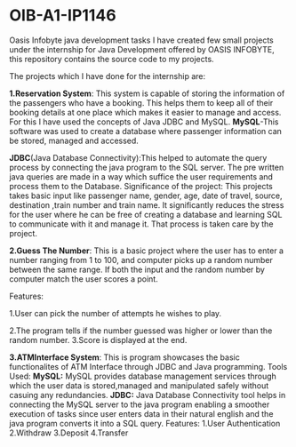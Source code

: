 # OIB-A1-IP1146
Oasis Infobyte java development tasks
I have created few small projects under the internship for Java Development offered by OASIS INFOBYTE, this repository contains the source code to my projects.


The projects which I have done for the internship are:


**1.Reservation System**:
This system is capable of storing the information of the passengers who have a booking. This helps them to keep all of their booking details at one place which makes it easier to manage and access.
For this I have used the concepts of Java JDBC and MySQL.
**MySQL**-This software was used to create a database where passenger information can be stored, managed and accessed.

**JDBC**(Java Database Connectivity):This helped to automate the query process by connecting the java program to the SQL server.
The pre written java queries are made in a way which suffice the user requirements and process them to the Database.
Significance of the project:
This projects takes basic input like passenger name, gender, age, date of travel, source, destination ,train number and train name.
It significantly reduces the stress for the user where he can be free of creating a database and learning SQL to communicate with it and manage it.
That process is taken care by the project.

**2.Guess The Number**:
This is a basic project where the user has to enter a number ranging from 1 to 100, and computer picks up a random number between the same range. If both the input and the random number by computer match the user scores a point.

Features:

1.User can pick the number of attempts he wishes to play.

2.The program tells if the number guessed was higher or lower than the random number.
3.Score is displayed at the end.



**3.ATMInterface System**:
This is program showcases the basic functionalites of ATM Interface through JDBC and Java programming.
Tools Used:
**MySQL:** MySQL provides database management services through which the user data is stored,managed and manipulated safely without casuing any redundancies.
**JDBC:** Java Database Connectivity tool helps in connecting the MySQL server to the java program enabling a smoother execution of tasks since user enters data in their natural english and the java program converts it into a SQL query.
Features:
1.User Authentication
2.Withdraw
3.Deposit
4.Transfer
